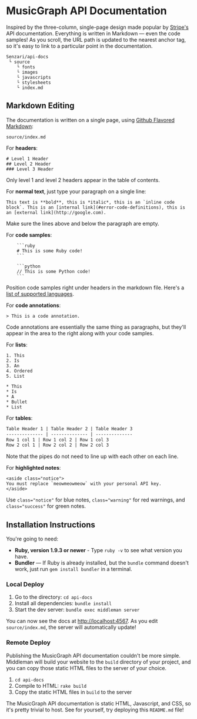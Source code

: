 # MusicGraph API Documentation

Inspired by the three-column, single-page design made popular by [Stripe's](https://stripe.com/docs/api) API documentation. Everything is written in Markdown — even the code samples! As you scroll, the URL path is updated to the nearest anchor tag, so it's easy to link to a particular point in the documentation.

```
Senzari/api-docs
 └ source
    └ fonts
    └ images
    └ javascripts
    └ stylesheets
    └ index.md
```

## Markdown Editing

The documentation is written on a single page, using [Github Flavored Markdown](https://help.github.com/articles/github-flavored-markdown):

`source/index.md`

For **headers**:

    # Level 1 Header
    ## Level 2 Header
    ### Level 3 Header

Only level 1 and level 2 headers appear in the table of contents.

For **normal text**, just type your paragraph on a single line:

    This text is **bold**, this is *italic*, this is an `inline code block`. This is an [internal link](#error-code-definitions), this is an [external link](http://google.com).

Make sure the lines above and below the paragraph are empty.

For **code samples**:

```
    ```ruby
    # This is some Ruby code!
    ```

    ```python
    // This is some Python code!
    ```
```

Position code samples right under headers in the markdown file. Here's a [list of supported languages](http://rouge.jayferd.us/demo).

For **code annotations**:

    > This is a code annotation.

Code annotations are essentially the same thing as paragraphs, but they'll appear in the area to the right along with your code samples.

For **lists**:

    1. This
    2. Is
    3. An
    4. Ordered
    5. List

    * This
    * Is
    * A
    * Bullet
    * List

For **tables**:

```markdown
Table Header 1 | Table Header 2 | Table Header 3
-------------- | -------------- | --------------
Row 1 col 1 | Row 1 col 2 | Row 1 col 3
Row 2 col 1 | Row 2 col 2 | Row 2 col 3
```

Note that the pipes do not need to line up with each other on each line.

For **highlighted notes**:

    <aside class="notice">
    You must replace `meowmeowmeow` with your personal API key.
    </aside>

Use `class="notice"` for blue notes, `class="warning"` for red warnings, and `class="success"` for green notes.

## Installation Instructions

You're going to need:

- **Ruby, version 1.9.3 or newer** - Type `ruby -v` to see what version you have.
- **Bundler** — If Ruby is already installed, but the `bundle` command doesn't work, just run `gem install bundler` in a terminal.

### Local Deploy

1. Go to the directory: `cd api-docs`
2. Install all dependencies: `bundle install`
3. Start the dev server: `bundle exec middleman server`

You can now see the docs at <http://localhost:4567>. As you edit `source/index.md`, the server will automatically update!

### Remote Deploy

Publishing the MusicGraph API documentation couldn't be more simple. Middleman will build your website to the `build` directory of your project, and you can copy those static HTML files to the server of your choice.

1. `cd api-docs`
2. Compile to HTML: `rake build`
3. Copy the static HTML files in `build` to the server

The MusicGraph API documentation is static HTML, Javascript, and CSS, so it's pretty trivial to host. See for yourself, try deploying this `README.md` file!
